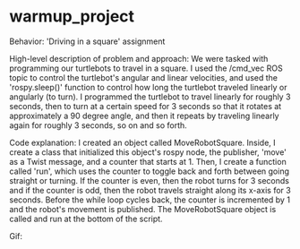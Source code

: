 # warmup_project
Behavior: 'Driving in a square' assignment

High-level description of problem and approach: We were tasked with programming
our turtlebots to travel in a square. I used the /cmd_vec ROS topic to control 
the turtlebot's angular and linear velocities, and used the 'rospy.sleep()' 
function to control how long the turtlebot traveled linearly or angularly (to turn).
I programmed the turtlebot to travel linearly for roughly 3 seconds, then to turn at
a certain speed for 3 seconds so that it rotates at approximately a 90 degree angle,
and then it repeats by traveling linearly again for roughly 3 seconds, so on and so
forth.

Code explanation: I created an object called MoveRobotSquare. Inside, I create a 
class that initialized this object's rospy node, the publisher, 'move' as a Twist
message, and a counter that starts at 1. Then, I create a function called 'run',
which uses the counter to toggle back and forth between going straight or turning.
If the counter is even, then the robot turns for 3 seconds and if the counter is odd,
then the robot travels straight along its x-axis for 3 seconds. Before the while loop
cycles back, the counter is incremented by 1 and the robot's movement is published.
The MoveRobotSquare object is called and run at the bottom of the script. 

Gif:


